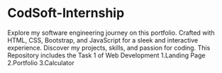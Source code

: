 # CodSoft-Internship
Explore my software engineering journey on this portfolio. Crafted with HTML, CSS, Bootstrap, and JavaScript for a sleek and interactive experience. Discover my projects, skills, and passion for coding.
This Repository includes the Task 1 of Web Development
1.Landing Page
2.Portfolio
3.Calculator
